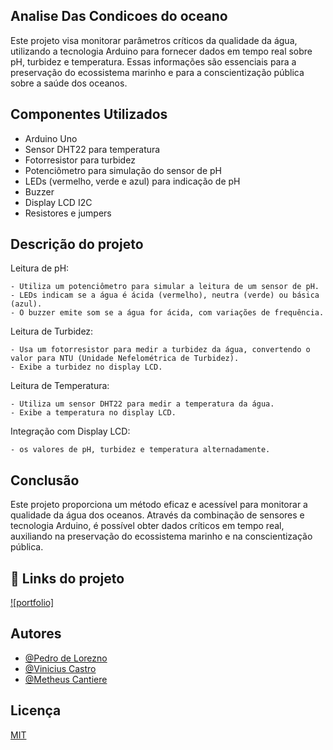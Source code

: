 
Analise Das Condicoes do oceano
-

Este projeto visa monitorar parâmetros críticos da qualidade da água, utilizando a tecnologia Arduino para fornecer dados em tempo real sobre pH, turbidez e temperatura. Essas informações são essenciais para a preservação do ecossistema marinho e para a conscientização pública sobre a saúde dos oceanos.



## Componentes Utilizados
- Arduino Uno
- Sensor DHT22 para temperatura
- Fotorresistor para turbidez
- Potenciômetro para simulação do sensor de pH
- LEDs (vermelho, verde e azul) para indicação de pH
- Buzzer
- Display LCD I2C
- Resistores e jumpers
## Descrição do projeto

Leitura de pH:

    - Utiliza um potenciômetro para simular a leitura de um sensor de pH.
    - LEDs indicam se a água é ácida (vermelho), neutra (verde) ou básica (azul).
    - O buzzer emite som se a água for ácida, com variações de frequência.

Leitura de Turbidez:

    - Usa um fotorresistor para medir a turbidez da água, convertendo o valor para NTU (Unidade Nefelométrica de Turbidez).
    - Exibe a turbidez no display LCD.

Leitura de Temperatura:

    - Utiliza um sensor DHT22 para medir a temperatura da água.
    - Exibe a temperatura no display LCD.

Integração com Display LCD:

    - os valores de pH, turbidez e temperatura alternadamente.
## Conclusão 
Este projeto proporciona um método eficaz e acessível para monitorar a qualidade da água dos oceanos. Através da combinação de sensores e tecnologia Arduino, é possível obter dados críticos em tempo real, auxiliando na preservação do ecossistema marinho e na conscientização pública.
## 🔗 Links do projeto
[![portfolio]](https://katherineoelsner.com/)


## Autores

- [@Pedro de Lorezno](https://github.com/PedroLorenzop)
- [@Vinicius Castro](https://github.com/ViniciusCastroo)
- [@Metheus Cantiere](https://github.com/matheuscantiere)


## Licença

[MIT](https://choosealicense.com/licenses/mit/)

